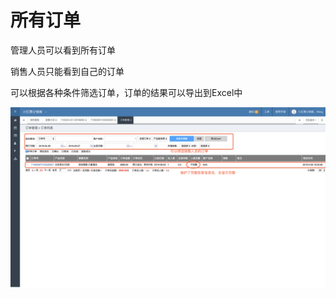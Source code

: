 # 所有订单

管理人员可以看到所有订单

销售人员只能看到自己的订单

可以根据各种条件筛选订单，订单的结果可以导出到Excel中

![](../../.gitbook/assets/image%20%2820%29.png)

